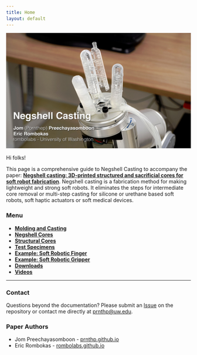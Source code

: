 ```yaml
---
title: Home
layout: default
---
```

![Three Finger Gripper](images/tripodHeroText.jpg)

Hi folks!

This page is a comprehensive guide to Negshell Casting to accompany the paper: [**Negshell casting: 3D-printed structured and sacrificial cores for soft robot fabrication**](//journals.plos.org/plosone/article?id=10.1371/journal.pone.0234354). Negshell casting is a fabrication method for making lightweight and strong soft robots. It eliminates the steps for intermediate core removal or multi-step casting for silicone or urethane based soft robots, soft haptic actuators or soft medical devices.

### Menu
- [**Molding and Casting**](/molding-and-casting.html)
- [**Negshell Cores**](/negshell-cores.html)
- [**Structural Cores**](/structural-cores.html)
- [**Test Specimens**](/test-specimens.html)
- [**Example: Soft Robotic Finger**](/example-finger.html)
- [**Example: Soft Robotic Gripper**](/example-gripper.html)
- [**Downloads**](/downloads.html)
- [**Videos**](/videos.html)

<hr />

### Contact

Questions beyond the documentation? Please submit an [Issue](//github.com/negshell/negshell.github.io/) on the repository or contact me directly at [prnthp@uw.edu](mailto:prnthp@uw.edu).

### Paper Authors
- Jom Preechayasomboon - [prnthp.github.io](//prnthp.github.io)
- Eric Rombokas - [rombolabs.github.io](//rombolabs.github.io)
